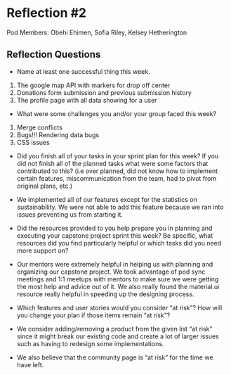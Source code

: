 # Reflection #2

Pod Members: Obehi Ehimen, Sofia Riley, Kelsey Hetherington

## Reflection Questions

* Name at least one successful thing this week.

 1. The google map API with markers for drop off center 
 2. Donations form submission and previous submission history 
 3. The profile page with all data showing for a user


* What were some challenges you and/or your group faced this week?

 1. Merge conflicts 
 2. Bugs!!! Rendering data bugs 
 3. CSS issues 

* Did you finish all of your tasks in your sprint plan for this week? If you did not finish all of the planned tasks what were some factors that contributed to this?  (i.e over planned, did not know how to implement certain features, miscommunication from the team, had to pivot from original plans, etc.)

 - We implemented all of our features except for the statistics on sustainability. We were not able to add this feature because we ran into issues preventing us from starting it.
 
* Did the resources provided to you help prepare you in planning and executing your capstone project sprint this week? Be specific, what resources did you find particularly helpful or which tasks did you need more support on?

-  Our mentors were extremely helpful in helping us with planning and organizing our capstone project. We took advantage of pod sync meetings and 1:1 meetups with mentors to make sure we were getting the most help and advice out of it. We also really found the material.ui resource really helpful in speeding up the designing process. 

* Which features and user stories would you consider “at risk”? How will you change your plan if those items remain “at risk”?

- We consider adding/removing a product from the given list “at risk” since it might break our existing code and create a lot of larger issues such as having to redesign some implementations. 

- We also believe that the community page is “at risk” for the time we have left. 
